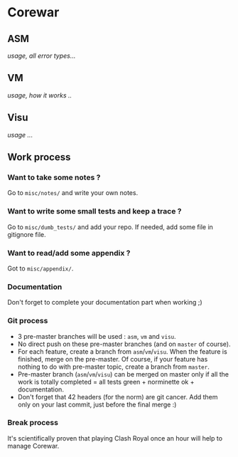 # Corewar

## ASM
_usage, all error types..._
## VM
_usage, how it works .._
## Visu
_usage ..._
## Work process

### Want to take some notes ?
Go to `misc/notes/` and write your own notes.

### Want to write some small tests and keep a trace ?
Go to `misc/dumb_tests/` and add your repo.
If needed, add some file in gitignore file.

### Want to read/add some appendix ?
Got to `misc/appendix/`.

### Documentation
Don't forget to complete your documentation part when working ;)

### Git process

- 3 pre-master branches will be used : `asm`, `vm` and `visu`.
- No direct push on these pre-master branches (and on `master` of course).
- For each feature, create a branch from `asm`/`vm`/`visu`. When the feature is finished, merge on the pre-master. Of course, if your feature has nothing to do with pre-master topic, create a branch from `master`.
- Pre-master branch (`asm`/`vm`/`visu`) can be merged on master only if all the work is totally completed = all tests green + norminette ok + documentation.
- Don't forget that 42 headers (for the norm) are git cancer. Add them only on your last commit, just before the final merge :)

### Break process
It's scientifically proven that playing Clash Royal once an hour will help to manage Corewar.

